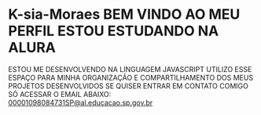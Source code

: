 # K-sia-Moraes BEM VINDO AO MEU PERFIL                                                                                                                                                   ESTOU ESTUDANDO NA ALURA
ESTOU ME DESENVOLVENDO NA LINGUAGEM JAVASCRIPT
UTILIZO ESSE ESPAÇO PARA MINHA ORGANIZAÇÃO E COMPARTILHAMENTO DOS MEUS PROJETOS DESENVOLVIDOS                                                                                                      SE QUISER ENTRAR EM CONTATO COMIGO SÓ ACESSAR O EMAIL ABAIXO:
00001098084731SP@al.educacao.sp.gov.br

